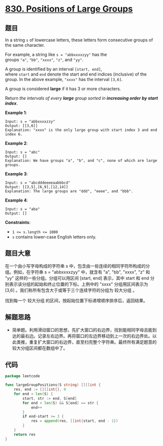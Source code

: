 # [830. Positions of Large Groups](https://leetcode.com/problems/positions-of-large-groups/)


## 题目

In a string `s` of lowercase letters, these letters form consecutive groups of the same character.

For example, a string like `s = "abbxxxxzyy"` has the groups `"a"`, `"bb"`, `"xxxx"`, `"z"`, and `"yy"`.

A group is identified by an interval `[start, end]`, where `start` and `end` denote the start and end indices (inclusive) of the group. In the above example, `"xxxx"` has the interval `[3,6]`.

A group is considered **large** if it has 3 or more characters.

Return *the intervals of every **large** group sorted in **increasing order by start index***.

**Example 1**:

```
Input: s = "abbxxxxzzy"
Output: [[3,6]]
Explanation: "xxxx" is the only large group with start index 3 and end index 6.
```

**Example 2**:

```
Input: s = "abc"
Output: []
Explanation: We have groups "a", "b", and "c", none of which are large groups.
```

**Example 3**:

```
Input: s = "abcdddeeeeaabbbcd"
Output: [[3,5],[6,9],[12,14]]
Explanation: The large groups are "ddd", "eeee", and "bbb".
```

**Example 4**:

```
Input: s = "aba"
Output: []
```

**Constraints**:

- `1 <= s.length <= 1000`
- `s` contains lower-case English letters only.

## 题目大意

在一个由小写字母构成的字符串 s 中，包含由一些连续的相同字符所构成的分组。例如，在字符串 s = "abbxxxxzyy" 中，就含有 "a", "bb", "xxxx", "z" 和 "yy" 这样的一些分组。分组可以用区间 [start, end] 表示，其中 start 和 end 分别表示该分组的起始和终止位置的下标。上例中的 "xxxx" 分组用区间表示为 [3,6] 。我们称所有包含大于或等于三个连续字符的分组为 较大分组 。

找到每一个 较大分组 的区间，按起始位置下标递增顺序排序后，返回结果。

## 解题思路

- 简单题。利用滑动窗口的思想，先扩大窗口的右边界，找到能相同字母且能到达的最右边。记录左右边界。再将窗口的左边界移动到上一次的右边界处。以此类推，重复扩大窗口的右边界，直至扫完整个字符串。最终所有满足题意的较大分组区间都在数组中了。

## 代码

```go
package leetcode

func largeGroupPositions(S string) [][]int {
	res, end := [][]int{}, 0
	for end < len(S) {
		start, str := end, S[end]
		for end < len(S) && S[end] == str {
			end++
		}
		if end-start >= 3 {
			res = append(res, []int{start, end - 1})
		}
	}
	return res
}
```